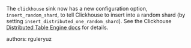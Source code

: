 The `clickhouse` sink now has a new configuration option, `insert_random_shard`, to tell Clickhouse to insert into a random shard (by setting `insert_distributed_one_random_shard`). See the Clickhouse [Distributed Table Engine docs](https://clickhouse.com/docs/en/engines/table-engines/special/distributed) for details.

authors: rguleryuz
